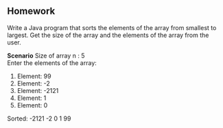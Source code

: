 ## Homework

Write a Java program that sorts the elements of the array from smallest to largest. Get the size of the array and the elements of the array from the user.

**Scenario**
Size of array n : 5  
Enter the elements of the array:
1. Element: 99
2. Element: -2
3. Element: -2121
4. Element: 1
5. Element: 0  

Sorted: -2121 -2 0 1 99
